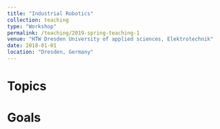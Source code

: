 ```yaml
---
title: "Industrial Robotics"
collection: teaching
type: "Workshop"
permalink: /teaching/2019-spring-teaching-1
venue: "HTW Dresden University of applied sciences, Elektrotechnik"
date: 2018-01-01
location: "Dresden, Germany"
---
```




Topics
======

Goals
======

